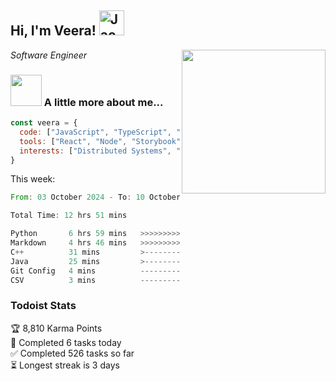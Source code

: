 <h2> Hi, I'm Veera! <img src="https://raw.githubusercontent.com/Tarikul-Islam-Anik/Animated-Fluent-Emojis/master/Emojis/Activities/Jack-O-Lantern.png" alt="Jack-O-Lantern" width="40" height="40" /></h2>
<img align='right' src="https://user-images.githubusercontent.com/74038190/213911110-aedbef38-a29f-4b6b-a65c-11608b4f75a5.gif" width="230">
<p><em>Software Engineer</em></p>


### <img src="https://user-images.githubusercontent.com/74038190/216656963-09118229-8a9e-4af0-910c-c37f35f2e210.gif" width="50"> A little more about me...  

```javascript
const veera = {
  code: ["JavaScript", "TypeScript", "HTML", "CSS", "Python", "Java", "C++"],
  tools: ["React", "Node", "Storybook", "Docker", "Next.JS", "Node", "AWS", "gRPC"],
  interests: ["Distributed Systems", "Cloud Computing", "Machine Learning", "Enterprise Software", "AI"]
}
```
This week:
<!--START_SECTION:waka-->

```rust
From: 03 October 2024 - To: 10 October 2024

Total Time: 12 hrs 51 mins

Python       6 hrs 59 mins   >>>>>>>>>>>>>>-----------   54.38 %
Markdown     4 hrs 46 mins   >>>>>>>>>----------------   37.18 %
C++          31 mins         >------------------------   04.09 %
Java         25 mins         >------------------------   03.25 %
Git Config   4 mins          -------------------------   00.61 %
CSV          3 mins          -------------------------   00.49 %
```

<!--END_SECTION:waka-->


### Todoist Stats

<!-- TODO-IST:START -->
🏆  8,810 Karma Points           
🌸  Completed 6 tasks today           
✅  Completed 526 tasks so far           
⏳  Longest streak is 3 days
<!-- TODO-IST:END -->
<!--
Profile views:
[![](https://visitcount.itsvg.in/api?id=veeravivekt&label=Profile%20Views&color=1&icon=2&pretty=false)](https://visitcount.itsvg.in)
-->
